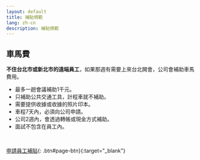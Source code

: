 ```yaml
---
layout: default
title: 補貼規範
lang: zh-cn
description: 補貼規範
---
```


## 車馬費

**不住台北市或新北市的遠端員工**，如果那週有需要上來台北開會，公司會補助車馬費用。

* 最多一趟會議補助1千元。
* 只補助公共交通工具，計程車就不補助。
* 需要提供收據或收據的照片印本。
* 車程7天內，必須向公司申請。
* 公司2週內，會透過轉帳或現金方式補助。
* 面試不包含在員工內。

<br>

[申請員工補貼](https://forms.gle/DXNpQzenX4Xr8D6n9){: .btn#page-btn}{:target="_blank"}